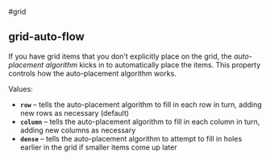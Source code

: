 #grid

## grid-auto-flow
If you have grid items that you don’t explicitly place on the grid, the _auto-placement algorithm_ kicks in to automatically place the items. This property controls how the auto-placement algorithm works.

Values:

-   **`row`** – tells the auto-placement algorithm to fill in each row in turn, adding new rows as necessary (default)
-   **`column`** – tells the auto-placement algorithm to fill in each column in turn, adding new columns as necessary
-   **`dense`** – tells the auto-placement algorithm to attempt to fill in holes earlier in the grid if smaller items come up later
